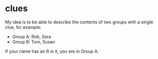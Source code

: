 clues
=====

My idea is to be able to describe the contents of two groups with a single clue, for example:

- Group A: Rob, Sara
- Group B: Tom, Susan

If your name has an R in it, you are in Group A.
